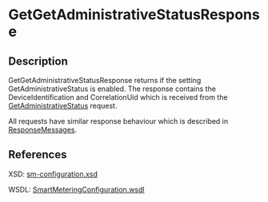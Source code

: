 <!--
SPDX-FileCopyrightText: Contributors to the GXF project

SPDX-License-Identifier: Apache-2.0
-->

# GetGetAdministrativeStatusResponse

## Description

GetGetAdministrativeStatusResponse returns if the setting GetAdministrativeStatus is enabled. The response contains the DeviceIdentification and CorrelationUid which is received from the [GetAdministrativeStatus](getadministrativestatus.md) request.

All requests have similar response behaviour which is described in [ResponseMessages](../../responsemessages.md).

## References

XSD: [sm-configuration.xsd](https://github.com/OSGP/open-smart-grid-platform/blob/development/osgp/shared/osgp-ws-smartmetering/src/main/resources/schemas/sm-configuration.xsd)

WSDL: [SmartMeteringConfiguration.wsdl](https://github.com/OSGP/open-smart-grid-platform/blob/development/osgp/shared/osgp-ws-smartmetering/src/main/resources/SmartMeteringConfiguration.wsdl)

